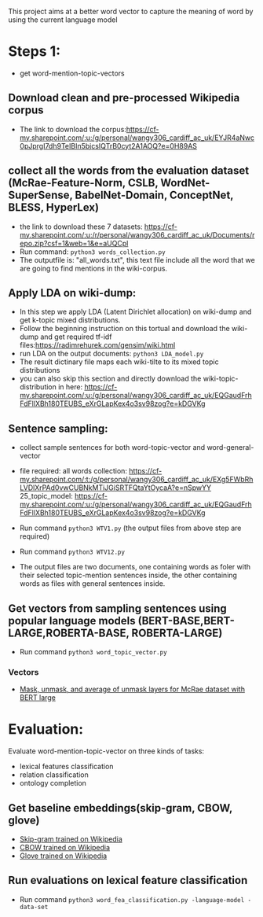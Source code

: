 This project aims at a better word vector to capture the meaning of word by using the current language model


# Steps 1: 
- get word-mention-topic-vectors
## Download clean and pre-processed Wikipedia corpus

- The link to download the corpus:https://cf-my.sharepoint.com/:u:/g/personal/wangy306_cardiff_ac_uk/EYJR4aNwc0pJprgI7dh9TeIBIn5bjcsIQTrB0cyt2A1AOQ?e=0H89AS
## collect all the words from the evaluation dataset (McRae-Feature-Norm, CSLB, WordNet-SuperSense, BabelNet-Domain, ConceptNet, BLESS, HyperLex)

- the link to download these 7 datasets: https://cf-my.sharepoint.com/:u:/r/personal/wangy306_cardiff_ac_uk/Documents/repo.zip?csf=1&web=1&e=aUQCpl
- Run command: `python3 words_collection.py`
- The outputfile is: "all_words.txt", this text file include all the word that we are going to find mentions in the wiki-corpus.

## Apply LDA on wiki-dump:
- In this step we apply LDA (Latent Dirichlet allocation) on wiki-dump and get k-topic mixed distributions.
- Follow the beginning instruction on this tortual and download the wiki-dump and get required tf-idf files:https://radimrehurek.com/gensim/wiki.html
- run LDA on the output documents: `python3 LDA_model.py`
- The result dictinary file maps each wiki-tilte to its mixed topic distributions 
- you can also skip this section and directly download the wiki-topic-distribution in here: https://cf-my.sharepoint.com/:u:/g/personal/wangy306_cardiff_ac_uk/EQGaudFrhFdFllXBh180TEUBS_eXrGLapKex4o3sv98zog?e=kDGVKg

## Sentence sampling:
- collect sample sentences for both word-topic-vector and word-general-vector
- file required: 
  all words collection: https://cf-my.sharepoint.com/:t:/g/personal/wangy306_cardiff_ac_uk/EXg5FWbRhLVDlXrPAd0vwCUBNkMTiJGiSRTFQtaYtOycaA?e=nSpwYY
  25_topic_model: https://cf-my.sharepoint.com/:u:/g/personal/wangy306_cardiff_ac_uk/EQGaudFrhFdFllXBh180TEUBS_eXrGLapKex4o3sv98zog?e=kDGVKg

- Run command `python3 WTV1.py` (the output files from above step are required)
- Run command `python3 WTV12.py`

- The output files are two documents, one containing words as foler with their selected topic-mention sentences inside, the other containing words as files with general sentences inside.

## Get vectors from sampling sentences using popular language models (BERT-BASE,BERT-LARGE,ROBERTA-BASE, ROBERTA-LARGE)
- Run command `python3 word_topic_vector.py`

### Vectors

- [Mask, unmask, and average of unmask layers for McRae dataset with BERT large](https://filesender.renater.fr/?s=download&token=b3375b5e-78e6-41e0-98cb-b530d4803711)

# Evaluation: 

Evaluate word-mention-topic-vector on three kinds of tasks:
- lexical features classification
- relation classification
- ontology completion

## Get baseline embeddings(skip-gram, CBOW, glove)
- [Skip-gram trained on Wikipedia](https://cf-my.sharepoint.com/:t:/g/personal/wangy306_cardiff_ac_uk/ERPqned64qRFv-ri5_jN0CIB5z2V7XlKD9I3qm93A80wAw?e=Uu3LvF)
- [CBOW trained on Wikipedia](https://drive.google.com/file/d/171iSHR6GcL3k4IB2JsblHJuifoFarmFZ/view?usp=sharing)
- [Glove trained on Wikipedia](https://cf-my.sharepoint.com/:t:/g/personal/wangy306_cardiff_ac_uk/ESwBA0GD3mRNklhdYVQro08BuBVhLiZRDWX5Lb7uFqialw?e=XDfNnw)

## Run evaluations on lexical feature classification
- Run command `python3 word_fea_classification.py -language-model -data-set`


